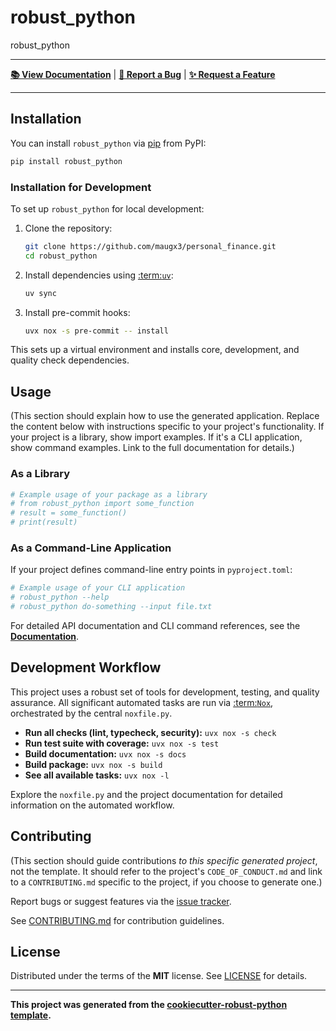 # robust_python

robust_python

---

**[📚 View Documentation](https://robust-python.readthedocs.io/)** | **[🐛 Report a Bug](https://github.com/maugx3/personal_finance/issues)** | **[✨ Request a Feature](https://github.com/maugx3/personal_finance/issues)**

---

## Installation

You can install `robust_python` via [pip](pip-documentation) from PyPI:

```bash
pip install robust_python
```

### Installation for Development

To set up `robust_python` for local development:

1.  Clone the repository:
    ```bash
    git clone https://github.com/maugx3/personal_finance.git
    cd robust_python
    ```
2.  Install dependencies using [:term:`uv`](uv-documentation):
    ```bash
    uv sync
    ```
3.  Install pre-commit hooks:
    ```bash
    uvx nox -s pre-commit -- install
    ```

This sets up a virtual environment and installs core, development, and quality check dependencies.

## Usage

(This section should explain how to use the generated application. Replace the content below with instructions specific to your project's functionality. If your project is a library, show import examples. If it's a CLI application, show command examples. Link to the full documentation for details.)

### As a Library

```python
# Example usage of your package as a library
# from robust_python import some_function
# result = some_function()
# print(result)
```

### As a Command-Line Application

If your project defines command-line entry points in `pyproject.toml`:

```bash
# Example usage of your CLI application
# robust_python --help
# robust_python do-something --input file.txt
```

For detailed API documentation and CLI command references, see the **[Documentation][documentation]**.

## Development Workflow

This project uses a robust set of tools for development, testing, and quality assurance. All significant automated tasks are run via [:term:`Nox`](nox-documentation), orchestrated by the central `noxfile.py`.

- **Run all checks (lint, typecheck, security):** `uvx nox -s check`
- **Run test suite with coverage:** `uvx nox -s test`
- **Build documentation:** `uvx nox -s docs`
- **Build package:** `uvx nox -s build`
- **See all available tasks:** `uvx nox -l`

Explore the `noxfile.py` and the project documentation for detailed information on the automated workflow.

## Contributing

(This section should guide contributions _to this specific generated project_, not the template. It should refer to the project's `CODE_OF_CONDUCT.md` and link to a `CONTRIBUTING.md` specific to the project, if you choose to generate one.)

Report bugs or suggest features via the [issue tracker](https://github.com/maugx3/personal_finance/issues).

See [CONTRIBUTING.md](#) for contribution guidelines.

## License

Distributed under the terms of the **MIT** license. See [LICENSE](LICENSE) for details.

---

**This project was generated from the [cookiecutter-robust-python template][cookiecutter-robust-python].**

<!-- Reference Links -->

[cookiecutter-robust-python]: https://github.com/56kyle/cookiecutter-robust-python
[documentation]: https://robust-python.readthedocs.io/

